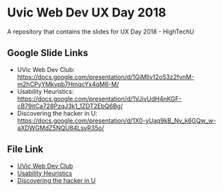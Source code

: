 # Uvic Web Dev UX Day 2018

A repository that contains the slides for UX Day 2018 - HighTechU

## Google Slide Links

* UVic Web Dev Club: https://docs.google.com/presentation/d/1GiMIlv12o53z2fvnM-m2hCPyYMkvpb7HmqcYx4qM6-M/
* Usability Heuristics: https://docs.google.com/presentation/d/1VJivUdH4nKGF-cB79itCa728PzqJ3k1_1ZDT2EbQ6Bg/
* Discovering the hacker in U: https://docs.google.com/presentation/d/1X0-yUaq9kB_Nv_k6GQw_w-aXDWGMdZ5NQU84LsyR35o/

## File Link

* [UVic Web Dev Club]()
* [Usability Heuristics]()
* [Discovering the hacker in U]()
